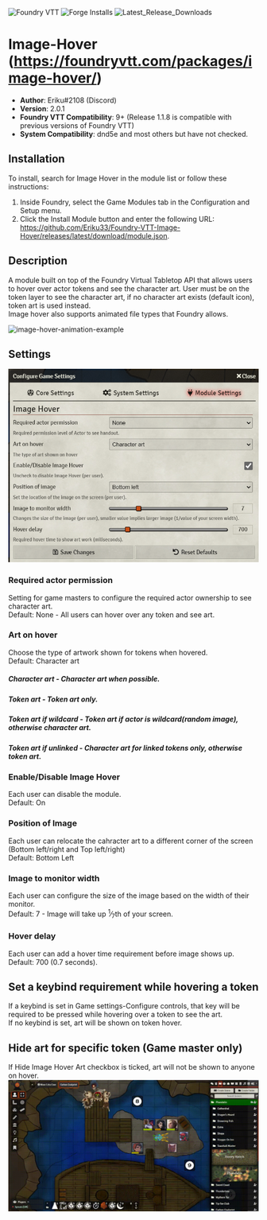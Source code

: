 ![Foundry VTT](https://img.shields.io/badge/Foundry-v9-informational)
![Forge Installs](https://img.shields.io/badge/dynamic/json?label=Forge%20Installs&query=package.installs&suffix=%25&url=https%3A%2F%2Fforge-vtt.com%2Fapi%2Fbazaar%2Fpackage%2Fimage-hover&colorB=4aa94a)
![Latest_Release_Downloads](https://img.shields.io/badge/dynamic/json?label=Downloads@latest&query=$[0].assets[?(@.name.includes(%27.zip%27))].download_count&url=https%3A%2F%2Fapi.github.com%2Frepos%2FEriku33%2FFoundry-VTT-Image-Hover%2Freleases)
# Image-Hover (https://foundryvtt.com/packages/image-hover/)

* **Author**: Eriku#2108 (Discord)
* **Version**: 2.0.1
* **Foundry VTT Compatibility**: 9+ (Release 1.1.8 is compatible with previous versions of Foundry VTT)
* **System Compatibility**: dnd5e and most others but have not checked.
## Installation
To install, search for Image Hover in the module list or follow these instructions:

1.  Inside Foundry, select the Game Modules tab in the Configuration and Setup menu.
2.  Click the Install Module button and enter the following URL:<br>https://github.com/Eriku33/Foundry-VTT-Image-Hover/releases/latest/download/module.json.

## Description
A module built on top of the Foundry Virtual Tabletop API that allows users to hover over actor tokens and see the character art.
User must be on the token layer to see the character art, if no character art exists (default icon), token art is used instead.<br>
Image hover also supports animated file types that Foundry allows.  

![image-hover-animation-example](pics/image-hover-v2.0.1-example.gif)

## Settings
![preview](pics/image-hover-v2.0.1-settings.PNG?raw=true)
### Required actor permission
Setting for game masters to configure the required actor ownership to see character art.<br>
Default: None - All users can hover over any token and see art.
### Art on hover
Choose the type of artwork shown for tokens when hovered.<br>
Default: Character art
##### Character art - Character art when possible.
##### Token art - Token art only.
##### Token art if wildcard - Token art if actor is wildcard(random image), otherwise character art.
##### Token art if unlinked - Character art for linked tokens only, otherwise token art.
### Enable/Disable Image Hover
Each user can disable the module.<br>
Default: On
### Position of Image
Each user can relocate the cahracter art to a different corner of the screen (Bottom left/right and Top left/right)<br>
Default: Bottom Left
### Image to monitor width
Each user can configure the size of the image based on the width of their monitor.<br>
Default: 7 - Image will take up <sup>1</sup>&frasl;<sub>7</sub>th of your screen.
### Hover delay 
Each user can add a hover time requirement before image shows up.<br>
Default: 700 (0.7 seconds).

## Set a keybind requirement while hovering a token
If a keybind is set in Game settings-Configure controls, that key will be required to be pressed while hovering over a token to see the art.<br>
If no keybind is set, art will be shown on token hover.

## Hide art for specific token (Game master only)
If Hide Image Hover Art checkbox is ticked, art will not be shown to anyone on hover.<br>
![image-hover-settings-example](pics/image-hover-token-setting.gif)
